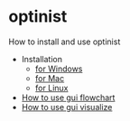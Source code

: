 # optinist
How to install and use optinist
- Installation
  - [for Windows](docs/installation_for_windows.md)
  - [for Mac](docs/installation_for_mac.md)
  - [for Linux](docs/installation_for_linux.md)
- [How to use gui flowchart](docs/gui_flowchart.md)
- [How to use gui visualize](docs/gui_visualize.md)
